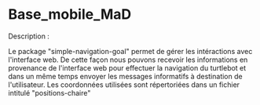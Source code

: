 # Base_mobile_MaD

Description :

Le package "simple-navigation-goal" permet de gérer les intéractions avec l'interface web. De cette façon nous pouvons recevoir les informations en provenance de l'interface web pour effectuer la navigation du turtlebot et dans un même temps envoyer les messages informatifs à destination de l'utilisateur. Les coordonnées utilisées sont répertoriées dans un fichier intitulé "positions-chaire"



